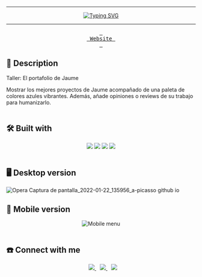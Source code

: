 <hr>
<p align="center">
  <a href="https://git.io/typing-svg"><img src="https://readme-typing-svg.demolab.com?font=Montserrat&weight=800&size=57&pause=1000&color=FF0000&center=true&vCenter=true&repeat=false&random=false&width=800&height=80&lines=Portafolio+de+Jaume" alt="Typing SVG" /></a>
  </p>
<hr>
<p align="center">
  <a href="https://a-picasso.github.io/portafolio-jaume/">
    <kbd> <br> Website <br> </kbd>
  </a>
</p>

## 📄 __Description__
Taller: El portafolio de Jaume

Mostrar los mejores proyectos de Jaume acompañado de una paleta de colores azules vibrantes. Además, añade opiniones o reviews de su trabajo para humanizarlo.
<br>
<br>

## 🛠️ __Built with__
<div align="center">
  <img src="https://img.shields.io/badge/CSS3-1572B6.svg?style=for-the-badge&logo=CSS3&logoColor=white"/>
  <img src="https://img.shields.io/badge/GIT-E44C30?style=for-the-badge&logo=git&logoColor=white"/>
  <img src="https://img.shields.io/badge/JavaScript-F7DF1E.svg?style=for-the-badge&logo=JavaScript&logoColor=black"/>
  <img src="https://img.shields.io/badge/HTML5-E34F26.svg?style=for-the-badge&logo=HTML5&logoColor=white"/> 
</div>
<br>

## 🖥️ __Desktop version__
![Opera Captura de pantalla_2022-01-22_135956_a-picasso github io](https://user-images.githubusercontent.com/95196431/150653704-abeab5f0-5d70-4d3e-84e8-4b94f40894ad.png)


## 📱 __Mobile version__
<div align="center">
  <img src="https://user-images.githubusercontent.com/95196431/150653742-e59d84c9-38ce-47ce-93d2-2c09380dc12b.png" alt="Mobile menu" />
</div>
<br>

## ☎️ __Connect with me__
<div align="center">
  <a style="margin-left: 10px;" target="_blank" href="https://www.linkedin.com/in/jose-alberto-picasso-mtz/">
    <img src="https://img.shields.io/badge/LinkedIn-0077B5?style=for-the-badge&logo=linkedin&logoColor=white"/>
  </a>
  <a style="margin-left: 10px;" target="_blank" href="mailto:japm996@gmail.com">
    <img src="https://img.shields.io/badge/Gmail-D14836?style=for-the-badge&logo=gmail&logoColor=white"/>
  </a>
    <a style="margin-left: 10px;" target="_blank" href="https://github.com/A-Picasso">
    <img src="https://img.shields.io/badge/GitHub-100000?style=for-the-badge&logo=github&logoColor=white"/>
  </a>
</div>
